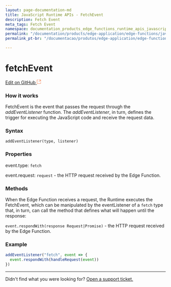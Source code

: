 ```yaml
---
layout: page-documentation-md
title: JavaScript Runtime APIs - FetchEvent
description: Fetch Event
meta_tags: Fetch Event
namespace: documentation_products_edge_functions_runtime_apis_javascript_fetch_event
permalink: "/documentation/products/edge-application/edge-functions/javascript-runtime-apis/fetch-event/"
permalink_pt-br: "/documentacao/produtos/edge-application/edge-functions/javascript-runtime-apis/fetch-event/"

---
```

# fetch**Event**

[Edit on GitHub <svg width="14" height="14" xmlns="http://www.w3.org/2000/svg"><g fill="none" stroke="#F3652B"><path d="M4.81.71H.672v11.43H12.1V8.001" stroke-width=".8"/><path d="M6.87.786h5.155V5.94M6.31 6.5L12.026.786"/></g></svg>](https://github.com/aziontech/docs_en/edit/master/products/edge-application/edge-functions/runtime-apis/javascript/fetch-event/2021-01-14-index.md)

### How it works

FetchEvent is the event that passes the request through the _addEventListener_ function. The _addEventListener_, in turn, defines the trigger for executing the JavaScript code and receive the request data.

### Syntax

`addEventListener(type, listener)`

### Properties

event.type: `fetch`

event.request: `request`  - the HTTP request received by the Edge Function.

### Methods

When the Edge Function receives a request, the Runtime executes the FetchEvent, which can be manipulated by the eventListener of a `fetch` type that, in turn, can call the method that defines what will happen until the response:

`event.respondWith(response Request|Promise)` - the HTTP request received by the Edge Function.

### Example

```javascript
addEventListener("fetch", event => {
  event.respondWith(handleRequest(event))
})
```

***

Didn't find what you were looking for? [Open a support ticket.](https://tickets.azion.com/)